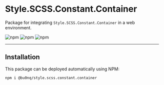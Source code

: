 # Style.SCSS.Constant.Container

Package for integrating `Style.SCSS.Constant.Container` in a web environment.

![npm](https://img.shields.io/npm/v/@bu0nq/style.scss.constant.container?style=for-the-badge)
![npm](https://img.shields.io/npm/dm/@bu0nq/style.scss.constant.container?style=for-the-badge)
![npm](https://img.shields.io/npm/dt/@bu0nq/style.scss.constant.container?style=for-the-badge)
___

## Installation

This package can be deployed automatically using NPM:

```
npm i @bu0nq/style.scss.constant.container
```
